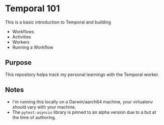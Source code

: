 # Temporal 101

This is a basic introduction to Temporal and building

- Workflows
- Activities
- Workers
- Running a Workflow

## Purpose

This repository helps track my personal learnings with the Temporal worker.

## Notes

- I'm running this locally on a Darwin/aarch64 machine, your virtualenv should vary with your machine.
- The `pytest-asyncio` library is pinned to an alpha version due to a but at the time of authoring.
